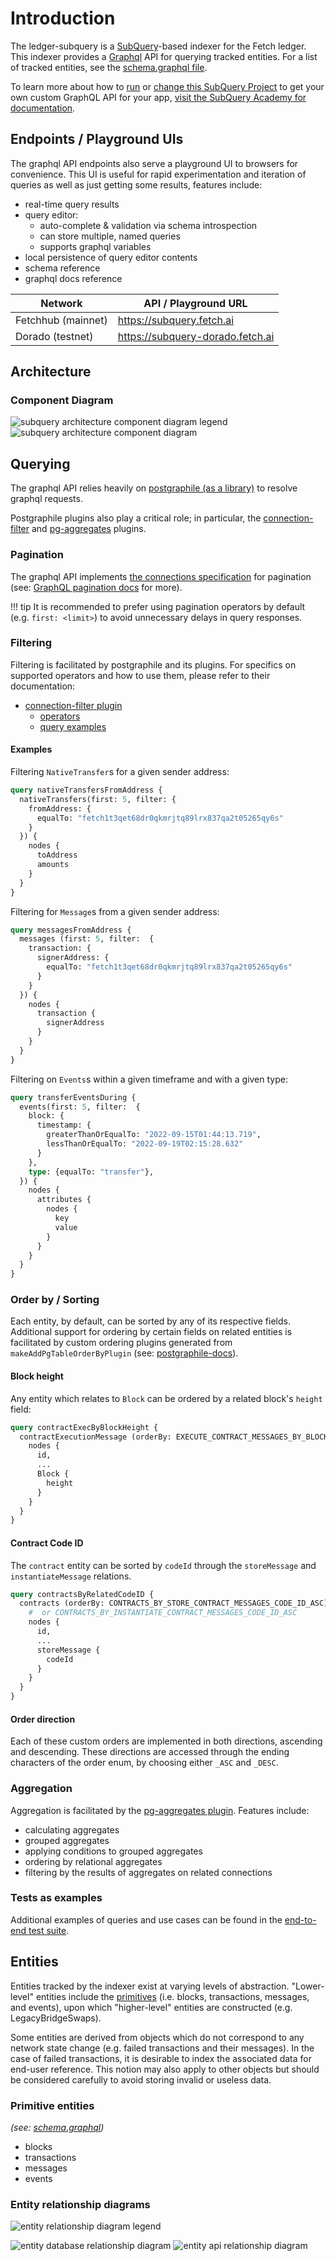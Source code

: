 # Introduction

The ledger-subquery is a [SubQuery](https://www.subquery.network/)-based indexer for the Fetch ledger.
This indexer provides a [Graphql](https://www.subquery.network/) API for querying tracked entities.
For a list of tracked entities, see the [schema.graphql file](https://github.com/fetchai/ledger-subquery/blob/main/schema.graphql).

To learn more about how to [run](https://academy.subquery.network/run_publish/run.html) or [change this SubQuery Project](https://academy.subquery.network/quickstart/quickstart_chains/cosmos.html) to get your own custom GraphQL API for your app, [visit the SubQuery Academy for documentation](https://academy.subquery.network/). 

## Endpoints / Playground UIs

The graphql API endpoints also serve a playground UI to browsers for convenience.
This UI is useful for rapid experimentation and iteration of queries as well as just getting some results, features include:

- real-time query results
- query editor:
  - auto-complete & validation via schema introspection
  - can store multiple, named queries
  - supports graphql variables
- local persistence of query editor contents
- schema reference
- graphql docs reference

| Network | API / Playground URL |
| --- | --- |
| Fetchhub (mainnet) | <a href="https://subquery.fetch.ai" target="_blank">https://subquery.fetch.ai</a> |
| Dorado (testnet) | <a href="https://subquery-dorado.fetch.ai" target="_blank">https://subquery-dorado.fetch.ai</a> |

## Architecture

### Component Diagram

![subquery architecture component diagram legend](./assets/architecture_legend.svg)
![subquery architecture component diagram](./assets/architecture.svg)

## Querying
The graphql API relies heavily on [postgraphile (as a library)](https://www.graphile.org/postgraphile/usage-library/) to resolve graphql requests.

Postgraphile plugins also play a critical role; in particular, the [connection-filter](https://github.com/graphile-contrib/postgraphile-plugin-connection-filter) and [pg-aggregates](https://github.com/graphile/pg-aggregates) plugins.

### Pagination
The graphql API implements [the connections specification](https://relay.dev/graphql/connections.htm) for pagination (see: [GraphQL pagination docs](https://graphql.org/learn/pagination/#end-of-list-counts-and-connections) for more).

!!! tip
    It is recommended to prefer using pagination operators by default (e.g. `first: <limit>`) to avoid unnecessary delays in query responses. 

### Filtering

Filtering is facilitated by postgraphile and its plugins. For specifics on supported operators and how to use them, please refer to their documentation:

- [connection-filter plugin](https://github.com/graphile-contrib/postgraphile-plugin-connection-filter)
  - [operators](https://github.com/graphile-contrib/postgraphile-plugin-connection-filter/blob/master/docs/operators.md#json-jsonb)
  - [query examples](https://github.com/graphile-contrib/postgraphile-plugin-connection-filter/blob/master/docs/examples.md)

#### Examples

Filtering `NativeTransfer`s for a given sender address:

```graphql
query nativeTransfersFromAddress {
  nativeTransfers(first: 5, filter: {
    fromAddress: {
      equalTo: "fetch1t3qet68dr0qkmrjtq89lrx837qa2t05265qy6s"
    }
  }) {
    nodes {
      toAddress
      amounts
    }
  }
}
```

Filtering for `Message`s from a given sender address:

```graphql
query messagesFromAddress {
  messages (first: 5, filter:  {
    transaction: {
      signerAddress: {
        equalTo: "fetch1t3qet68dr0qkmrjtq89lrx837qa2t05265qy6s"
      }
    }
  }) {
    nodes {
      transaction {
        signerAddress
      }
    }
  }
}
```

Filtering on `Events`s within a given timeframe and with a given type:

```graphql
query transferEventsDuring {
  events(first: 5, filter:  {
    block: {
      timestamp: {
        greaterThanOrEqualTo: "2022-09-15T01:44:13.719",
        lessThanOrEqualTo: "2022-09-19T02:15:28.632"
      }
    },
    type: {equalTo: "transfer"},
  }) {
    nodes {
      attributes {
        nodes {
          key
          value
        }
      }
    }
  }
}
```

### Order by / Sorting
Each entity, by default, can be sorted by any of its respective fields.
Additional support for ordering by certain fields on related entities is facilitated by custom ordering plugins generated from `makeAddPgTableOrderByPlugin` (see: [postgraphile-docs](https://www.graphile.org/postgraphile/make-add-pg-table-order-by-plugin/)).

#### Block height
Any entity which relates to `Block` can be ordered by a related block's `height` field:
```graphql
query contractExecByBlockHeight {
  contractExecutionMessage (orderBy: EXECUTE_CONTRACT_MESSAGES_BY_BLOCK_HEIGHT_ASC) {
    nodes {
      id,
      ...
      Block {
        height
      }
    }
  }
}
```

#### Contract Code ID
The `contract` entity can be sorted by `codeId` through the `storeMessage` and `instantiateMessage` relations.
```graphql
query contractsByRelatedCodeID {
  contracts (orderBy: CONTRACTS_BY_STORE_CONTRACT_MESSAGES_CODE_ID_ASC) {
    #  or CONTRACTS_BY_INSTANTIATE_CONTRACT_MESSAGES_CODE_ID_ASC
    nodes {
      id,
      ...
      storeMessage {
        codeId
      }
    }
  }
}
```

#### Order direction
Each of these custom orders are implemented in both directions, ascending and descending. These directions are accessed through the ending characters of the order enum, by choosing either `_ASC` and `_DESC`.

### Aggregation

Aggregation is facilitated by the [pg-aggregates plugin](https://github.com/graphile/pg-aggregates).
Features include:

- calculating aggregates
- grouped aggregates
- applying conditions to grouped aggregates
- ordering by relational aggregates
- filtering by the results of aggregates on related connections

### Tests as examples

Additional examples of queries and use cases can be found in the [end-to-end test suite](https://github.com/fetchai/ledger-subquery/blob/main/test).

## Entities

Entities tracked by the indexer exist at varying levels of abstraction. "Lower-level" entities include the [primitives](#primitive-entities) (i.e. blocks, transactions, messages, and events), upon which "higher-level" entities are constructed (e.g. LegacyBridgeSwaps).

Some entities are derived from objects which do not correspond to any network state change (e.g. failed transactions and their messages).
In the case of failed transactions, it is desirable to index the associated data for end-user reference.
This notion may also apply to other objects but should be considered carefully to avoid storing invalid or useless data.

### Primitive entities

_(see: [schema.graphql](https://github.com/ledger-subquery/blob/main/schema.graphql))_

- blocks
- transactions
- messages
- events

### Entity relationship diagrams

![entity relationship diagram legend](./assets/entities_legend.svg)

![entity database relationship diagram](./assets/entities_db.svg)
![entity api relationship diagram](./assets/entities_api.svg)
